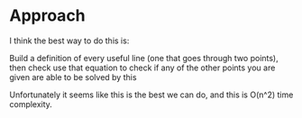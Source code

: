 # Approach

I think the best way to do this is:

Build a definition of every useful line (one that goes through two points), then check use that equation to check
if any of the other points you are given are able to be solved by this

Unfortunately it seems like this is the best we can do, and this is O(n^2) time complexity.
